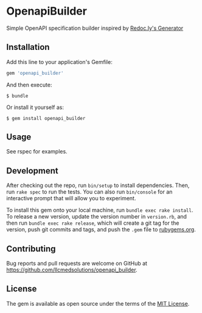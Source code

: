 # OpenapiBuilder

Simple OpenAPI specification builder inspired by [Redoc.ly's Generator](https://github.com/ReDoc-ly/create-openapi-repo)

## Installation

Add this line to your application's Gemfile:

```ruby
gem 'openapi_builder'
```

And then execute:

    $ bundle

Or install it yourself as:

    $ gem install openapi_builder

## Usage

See rspec for examples.

## Development

After checking out the repo, run `bin/setup` to install dependencies. Then, run `rake spec` to run the tests. You can also run `bin/console` for an interactive prompt that will allow you to experiment.

To install this gem onto your local machine, run `bundle exec rake install`. To release a new version, update the version number in `version.rb`, and then run `bundle exec rake release`, which will create a git tag for the version, push git commits and tags, and push the `.gem` file to [rubygems.org](https://rubygems.org).

## Contributing

Bug reports and pull requests are welcome on GitHub at https://github.com/llcmedsolutions/openapi_builder.

## License

The gem is available as open source under the terms of the [MIT License](https://opensource.org/licenses/MIT).
